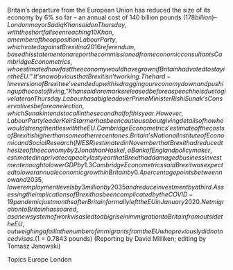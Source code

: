 Britain’s departure from the European Union has reduced the size of its economy by 6% so far – an annual cost of 140 billion pounds ($178 billion) – London mayor Sadiq Khan said on Thursday, with the shortfall seen reaching 10% by 2035.
Khan, a member of the opposition Labour Party, which voted against Brexit in a 2016 referendum, based his statement on a report he commissioned from economic consultants Cambridge Econometrics, who estimated how fast the economy would have grown if Britain had voted to stay in the EU.
“It’s now obvious that Brexit isn’t working. The hard-line version of Brexit we’ve ended up with is dragging our economy down and pushing up the cost of living,” Khan said in remarks released before a speech he is due to give later on Thursday.
Labour has a big lead over Prime Minister Rishi Sunak’s Conservatives before an election, which Sunak intends to call in the second half of this year.
However, Labour Party leader Keir Starmer has been cautious about giving details of how he would strengthen ties with the EU.
Cambridge Econometrics’ estimate of the costs of Brexit is higher than some other recent ones.
Britain’s National Institute of Economic and Social Research (NIESR) estimated in November that Brexit had reduced the size of the economy by 2%-3%, with the impact expected to rise to 5%-6% by 2035.
Jonathan Haskel, a Bank of England policymaker, estimated in a private capacity last year that Brexit had damaged business investment enough to lower GDP by 1.3% by the end of 2022 – equivalent to 1,000 pounds per household per year.
Cambridge Econometrics said Brexit was expected to lower annual economic growth in Britain by 0.4 percentage points between now and 2035, lower employment levels by 3 million by 2035 and reduce investment by a third.
Assessing the implications of Brexit has been complicated by the COVID-19 pandemic just months after Britain formally left the EU in January 2020.
Net migration to Britain has soared, as a new system of work visas led to a big rise in immigration to Britain from outside the EU, outweighing a fall in the number of immigrants from the EU who previously did not need visas.
($1 = 0.7843 pounds)
(Reporting by David Milliken; editing by Tomasz Janowski)

Topics
Europe
London
